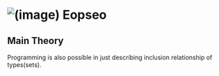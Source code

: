 # ![(image)](https://avatars.githubusercontent.com/u/135497319?s=56&v=4) Eopseo

## Main Theory

Programming is also possible in just describing inclusion relationship of types(sets).

